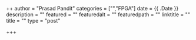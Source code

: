 ++
author = "Prasad Pandit"
categories = ["","FPGA"]
date = {{ .Date }}
description = ""
featured = ""
featuredalt = ""
featuredpath = ""
linktitle = ""
title = ""
type = "post"

+++

<!-- Start of Waveform -->
<script src="http://wavedrom.com/skins/default.js" type="text/javascript"></script>
<script src="http://wavedrom.com/wavedrom.min.js" type="text/javascript"></script>
<body onload="WaveDrom.ProcessAll()">
<script type="WaveDrom">
{ signal : [
  { name: "clk",  wave: "p......" },
  { name: "bus",  wave: "x.34.5x",   data: "head body tail" },
  { name: "wire", wave: "0.1..0." }
]}
</script>
</body>
<!-- End of Waveform -->

<!-- Place this tag in your head or just before your close body tag. -->
<script async defer src="https://buttons.github.io/buttons.js"></script>
